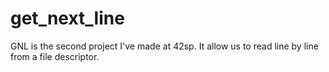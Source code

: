 # get_next_line
GNL is the second project I've made at 42sp. It allow us to read line by line from a file descriptor.
